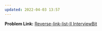 ```yaml
---
updated: 2022-04-03 13:57
---
```

**Problem Link:** [Reverse-link-list-II InterviewBit](https://www.interviewbit.com/problems/reverse-link-list-ii/)
